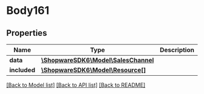# Body161

## Properties
Name | Type | Description | Notes
------------ | ------------- | ------------- | -------------
**data** | [**\ShopwareSDK6\Model\SalesChannel**](SalesChannel.md) |  | [optional] 
**included** | [**\ShopwareSDK6\Model\Resource[]**](Resource.md) |  | [optional] 

[[Back to Model list]](../../README.md#documentation-for-models) [[Back to API list]](../../README.md#documentation-for-api-endpoints) [[Back to README]](../../README.md)

